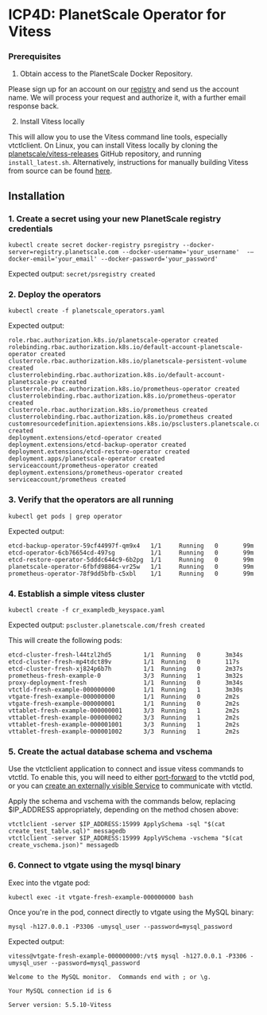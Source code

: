 # ICP4D: PlanetScale Operator for Vitess

### Prerequisites

1. Obtain access to the PlanetScale Docker Repository.

Please sign up for an account on our [registry](https://registry.planetscale.com/) and send us the account name. We will process your request and authorize it, with a further email response back.

2. Install Vitess locally

This will allow you to use the Vitess command line tools, especially vtctlclient. On Linux, you can install Vitess locally by cloning the [planetscale/vitess-releases](https://github.com/planetscale/vitess-releases) GitHub repository, and running `install_latest.sh`. Alternatively, instructions for manually building Vitess from source can be found  [here](https://vitess.io/docs/tutorials/local/).

## Installation

### 1. Create a secret using your new PlanetScale registry credentials

`kubectl create secret docker-registry psregistry --docker-server=registry.planetscale.com --docker-username='your_username'  -—docker-email='your_email' --docker-password='your_password'`

Expected output:
`secret/psregistry created`

### 2. Deploy the operators

`kubectl create -f planetscale_operators.yaml`

Expected output:
```
role.rbac.authorization.k8s.io/planetscale-operator created
rolebinding.rbac.authorization.k8s.io/default-account-planetscale-operator created
clusterrole.rbac.authorization.k8s.io/planetscale-persistent-volume created
clusterrolebinding.rbac.authorization.k8s.io/default-account-planetscale-pv created
clusterrole.rbac.authorization.k8s.io/prometheus-operator created
clusterrolebinding.rbac.authorization.k8s.io/prometheus-operator created
clusterrole.rbac.authorization.k8s.io/prometheus created
clusterrolebinding.rbac.authorization.k8s.io/prometheus created
customresourcedefinition.apiextensions.k8s.io/psclusters.planetscale.com created
deployment.extensions/etcd-operator created
deployment.extensions/etcd-backup-operator created
deployment.extensions/etcd-restore-operator created
deployment.apps/planetscale-operator created
serviceaccount/prometheus-operator created
deployment.extensions/prometheus-operator created
serviceaccount/prometheus created
```

### 3. Verify that the operators are all running

`kubectl get pods | grep operator`

Expected output:
```
etcd-backup-operator-59cf44997f-qm9x4   1/1     Running   0       99m
etcd-operator-6cb76654cd-497sg          1/1     Running   0       99m
etcd-restore-operator-5dddc644c9-6b2pg  1/1     Running   0       99m
planetscale-operator-6fbfd98864-vr25w   1/1     Running   0       99m
prometheus-operator-78f9dd5bfb-c5xbl    1/1     Running   0       99m
```

### 4. Establish a simple vitess cluster

`kubectl create -f cr_exampledb_keyspace.yaml`

Expected output:
`pscluster.planetscale.com/fresh created`

This will create the following pods:
```
etcd-cluster-fresh-l44tzl2hd5         1/1  Running   0       3m34s
etcd-cluster-fresh-mp4tdct89v         1/1  Running   0       117s
etcd-cluster-fresh-xj824p6b7h         1/1  Running   0       2m37s
prometheus-fresh-example-0            3/3  Running   1       3m32s
proxy-deployment-fresh                1/1  Running   0       3m34s
vtctld-fresh-example-000000000        1/1  Running   1       3m30s
vtgate-fresh-example-000000000        1/1  Running   0       2m2s
vtgate-fresh-example-000000001        1/1  Running   0       2m2s
vttablet-fresh-example-000000001      3/3  Running   1       2m2s
vttablet-fresh-example-000000002      3/3  Running   1       2m2s
vttablet-fresh-example-000001001      3/3  Running   1       2m2s
vttablet-fresh-example-000001002      3/3  Running   1       2m2s
```

### 5. Create the actual database schema and vschema

Use the vtctlclient application to connect and issue vitess commands to vtctld. To enable this, you will need to either [port-forward](https://kubernetes.io/docs/tasks/access-application-cluster/port-forward-access-application-cluster/) to the vtctld pod, or you can [create an externally visible Service](https://kubernetes.io/docs/tasks/access-application-cluster/service-access-application-cluster/) to communicate with vtctld.

Apply the schema and vschema with the commands below, replacing $IP_ADDRESS appropriately, depending on the method chosen above:
```
vtctlclient -server $IP_ADDRESS:15999 ApplySchema -sql "$(cat create_test_table.sql)" messagedb
vtctlclient -server $IP_ADDRESS:15999 ApplyVSchema -vschema "$(cat create_vschema.json)" messagedb
```

### 6. Connect to vtgate using the mysql binary

Exec into the vtgate pod:

`kubectl exec -it vtgate-fresh-example-000000000 bash`

Once you're in the pod, connect directly to vtgate using the MySQL binary:

`mysql -h127.0.0.1 -P3306 -umysql_user --password=mysql_password`

Expected output:
```
vitess@vtgate-fresh-example-000000000:/vt$ mysql -h127.0.0.1 -P3306 -umysql_user --password=mysql_password

Welcome to the MySQL monitor.  Commands end with ; or \g.

Your MySQL connection id is 6

Server version: 5.5.10-Vitess
```
